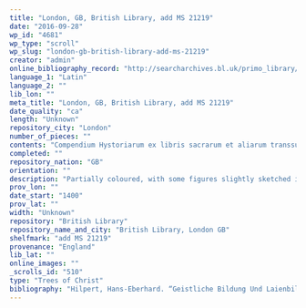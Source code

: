 ```yaml
---
title: "London, GB, British Library, add MS 21219"
date: "2016-09-28"
wp_id: "4681"
wp_type: "scroll"
wp_slug: "london-gb-british-library-add-ms-21219"
creator: "admin"
online_bibliography_record: "http://searcharchives.bl.uk/primo_library/libweb/action/display.do?fn=display&vid=IAMS_VU2&afterPDS=true&doc=IAMS032-002091594"
language_1: "Latin"
language_2: ""
lib_lon: ""
meta_title: "London, GB, British Library, add MS 21219"
date_quality: "ca"
length: "Unknown"
repository_city: "London"
number_of_pieces: ""
contents: "Compendium Hystoriarum ex libris sacrarum et aliarum transsumptum scripturarum ab Adam primo homine usque ad Christum.\" Roll contains biblical history to the time of Christ, arranged in the form of a genealogy."
completed: ""
repository_nation: "GB"
orientation: ""
description: "Partially coloured, with some figures slightly sketched in ink. Written on vellum"
prov_lon: ""
date_start: "1400"
prov_lat: ""
width: "Unknown"
repository: "British Library"
repository_name_and_city: "British Library, London GB"
shelfmark: "add MS 21219"
provenance: "England"
lib_lat: ""
online_images: ""
_scrolls_id: "510"
type: "Trees of Christ"
bibliography: "Hilpert, Hans-Eberhard. “Geistliche Bildung Und Laienbildung: Zur Uberlieferung Der Schulschrift, Compendium Historiae in Genealogia Christi (Compendium Veteris Testamenti) Des Petrus von Poitiers (d. 1205) in England.” Journal of Medieval History 11 (1985): 315–31."
---
```



